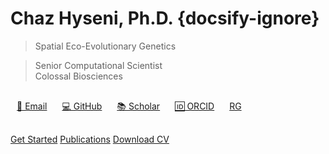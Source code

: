 # Chaz Hyseni, Ph.D. {docsify-ignore}

> Spatial Eco-Evolutionary Genetics

> Senior Computational Scientist  
> Colossal Biosciences

<div style="margin: 30px 0;">
  <a href="mailto:chaz.hyseni@gmail.com" style="margin: 0 10px;">📧 Email</a>
  <a href="https://github.com/chazhyseni" style="margin: 0 10px;">💻 GitHub</a>
  <a href="https://scholar.google.com/citations?user=i-4wi1oAAAAJ" style="margin: 0 10px;">📚 Scholar</a>
  <a href="https://orcid.org/0000-0003-2567-8013" style="margin: 0 10px;">🆔 ORCID</a>
  <a href="https://www.researchgate.net/profile/Chaz_Hyseni" style="margin: 0 10px;"><i class="fab fa-researchgate"></i> RG</a>
</div>

[Get Started](about.md)
[Publications](publications.md)
[Download CV](files/cv.pdf ':ignore :target=_blank')